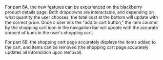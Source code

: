 For part 6A, the new features can be experienced on the blackberry product details page:
  Both dropdowns are interactable, and depending on what quantity the user chooses, the total cost at the bottom will update with the correct price.
  Once a user hits the "add to cart button," the item counter by the shopping cart icon in the navigation bar will update with the accurate amount of buns in the user's shopping cart.
  
For part 6B, the shopping cart page accurately displays the items added to the cart, and items can be removed (the shopping cart page accurately updates all information upon removal).
